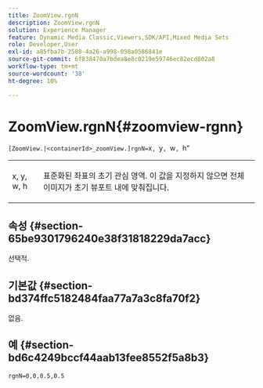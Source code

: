 ```yaml
---
title: ZoomView.rgnN
description: ZoomView.rgnN
solution: Experience Manager
feature: Dynamic Media Classic,Viewers,SDK/API,Mixed Media Sets
role: Developer,User
exl-id: a85fba7b-2580-4a26-a998-058a0586841e
source-git-commit: 6f838470a7bdea8e8c0219e59746ec82ecd802a8
workflow-type: tm+mt
source-wordcount: '38'
ht-degree: 10%

---
```


# ZoomView.rgnN{#zoomview-rgnn}

` [ZoomView.|<containerId>_zoomView.]rgnN= `x`, `y`, `w`, `h&quot;

<table id="table_DEA0A957BC624857B7C0A88DC75DE025"> 
 <tbody> 
  <tr> 
   <td colname="col1"> <p> <span class="codeph"> x</span>,<span class="codeph"> y</span>,<span class="codeph"> w</span>,<span class="codeph"> h</span> </p> </td> 
   <td colname="col2"> <p> 표준화된 좌표의 초기 관심 영역. 이 값을 지정하지 않으면 전체 이미지가 초기 뷰포트 내에 맞춰집니다. </p> </td> 
  </tr> 
 </tbody> 
</table>

## 속성 {#section-65be9301796240e38f31818229da7acc}

선택적.

## 기본값 {#section-bd374ffc5182484faa77a7a3c8fa70f2}

없음.

## 예 {#section-bd6c4249bccf44aab13fee8552f5a8b3}

`rgnN=0,0,0.5,0.5`
